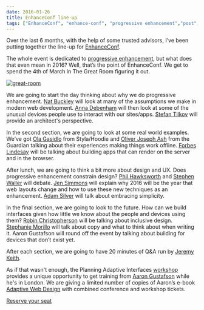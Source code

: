 ```yaml
---
date: 2016-01-26
title: EnhanceConf line-up
tags: ["EnhanceConf", "enhance-conf", "progressive enhancement","post", "web"]
---
```

Over the last 6 months, with the help of some trusted advisors, I’ve been putting together the line-up for [EnhanceConf](http://enhanceconf.com).  
  
The whole event is dedicated to [progressive enhancement](http://en.wikipedia.org/wiki/Progressive_enhancement), but what does that even mean in 2016? Well, that’s the point of EnhanceConf. We get to spend the 4th of March in The Great Room figuring it out.  
  
[![great-room](https://simonmcmanus.files.wordpress.com/2016/01/great-room.jpg?w=300)](https://simonmcmanus.files.wordpress.com/2016/01/great-room.jpg)  
  
We are going to start the day thinking about why we do progressive enhancement. [Nat Buckley](http://natbuckley.co.uk/) will look at many of the assumptions we make in modern web development. [Anna Debenham](http://maban.co.uk/) will then look at some of the unusual devices people use to interact with our sites/apps. [Stefan Tilkov](https://twitter.com/stilkov) will provide an architect's perspective.  
  
In the second section, we are going to look at some real world examples. We’ve got [Ola Gasidlo](https://twitter.com/misprintedtype) from Styla/Hoodie and [Oliver Joseph Ash](http://www.theguardian.com/profile/oliver-joseph-ash) from the Guardian talking about their experiences making things work offline. [Forbes Lindesay](https://twitter.com/ForbesLindesay) will be talking about building apps that can render on the server and in the browser.  
  
After lunch, we are going to think a bit more about design and UX. Does progressive enhancement constrain design? [Phil Hawksworth](https://twitter.com/philhawksworth) and [Stephen Waller](http://stephen-waller.com/) will debate. [Jen Simmons](http://jensimmons.com/) will explain why 2016 will be the year that web layouts change and how to use these new techniques as an enhancement. [Adam Silver](http://adamsilver.io/) will talk about embracing simplicity.  
  
In the final section, we are going to look to the future. How can we build interfaces given how little we know about the people and devices using them? [Robin Christopherson](https://www.abilitynet.org.uk/robinchristopherson) will be talking about inclusive design. [Stephanie Morillo](https://twitter.com/radiomorillo) will talk about copy and what to think about when writing it. Aaron Gustafson will round off the event by talking about building for devices that don’t exist yet.  
  
After each section, we are going to have 20 minutes of Q&A run by [Jeremy Keith](https://twitter.com/adactio).  
  
As if that wasn't enough, the Planning Adaptive Interfaces [workshop](http://enhanceconf.com/workshop.html) provides a unique opportunity to get training from [Aaron Gustafson](https://twitter.com/AaronGustafson) while he's in London. We are giving a limited number of copies of Aaron’s e-book [Adaptive Web Design](http://adaptivewebdesign.info) with combined conference and workshop tickets.  
  
[Reserve your seat](http://enhanceconf.com/tickets.html)

        